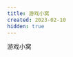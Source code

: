 ```yaml
---
title: 游戏小窝
created: 2023-02-10
hidden: true
---
```


<TitleWithEmoji emoji="🎮" special>游戏小窝</TitleWithEmoji>
